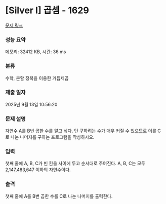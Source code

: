# [Silver I] 곱셈 - 1629 

[문제 링크](https://www.acmicpc.net/problem/1629) 

### 성능 요약

메모리: 32412 KB, 시간: 36 ms

### 분류

수학, 분할 정복을 이용한 거듭제곱

### 제출 일자

2025년 9월 13일 10:56:20

### 문제 설명

<p>자연수 A를 B번 곱한 수를 알고 싶다. 단 구하려는 수가 매우 커질 수 있으므로 이를 C로 나눈 나머지를 구하는 프로그램을 작성하시오.</p>

### 입력 

 <p>첫째 줄에 A, B, C가 빈 칸을 사이에 두고 순서대로 주어진다. A, B, C는 모두 2,147,483,647 이하의 자연수이다.</p>

### 출력 

 <p>첫째 줄에 A를 B번 곱한 수를 C로 나눈 나머지를 출력한다.</p>

